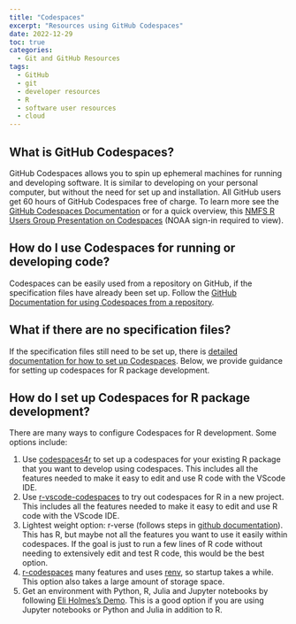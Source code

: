 ```yaml
---
title: "Codespaces"
excerpt: "Resources using GitHub Codespaces"
date: 2022-12-29
toc: true
categories:
  - Git and GitHub Resources
tags:
  - GitHub
  - git
  - developer resources
  - R
  - software user resources
  - cloud
---
```

## What is GitHub Codespaces?

GitHub Codespaces allows you to spin up ephemeral machines for running and developing software. It is similar to developing on your personal computer, but without the need for set up and installation. All GitHub users get 60 hours of GitHub Codespaces free of charge. To learn more see the [GitHub Codespaces Documentation](https://docs.github.com/en/codespaces) or for a quick overview, this [NMFS R Users Group Presentation on Codespaces](https://docs.google.com/presentation/d/17BYfqPWTh6zyZNj0ejXo0mX44O_h9KNMTv6iaZTa7fQ/edit?usp=share_link) (NOAA sign-in required to view).

## How do I use Codespaces for running or developing code?

Codespaces can be easily used from a repository on GitHub, if the specification files have already been set up. Follow the [GitHub Documentation for using Codespaces from a repository](https://docs.github.com/en/codespaces/developing-in-codespaces/creating-a-codespace-for-a-repository#creating-a-codespace-for-a-repository).

## What if there are no specification files?

If the specification files still need to be set up, there is [detailed documentation for how to set up Codespaces](https://docs.github.com/en/codespaces/setting-up-your-project-for-codespaces/introduction-to-dev-containers). Below, we provide guidance for setting up codespaces for R package development. 

## How do I set up Codespaces for R package development?

There are many ways to configure Codespaces for R development. Some options include:
1. Use [codespaces4r](https://github.com/nmfs-fish-tools/codespaces4r#usage) to set up a codespaces for your existing R package that you want to develop using codespaces. This includes all the features needed to make it easy to edit and use R code with the VScode IDE.
2. Use [r-vscode-codespaces](https://github.com/nmfs-opensci/r-vscode-codespaces) to try out codespaces for R in a new project. This includes all the features needed to make it easy to edit and use R code with the VScode IDE.
3. Lightest weight option: r-verse (follows steps in [github documentation](https://docs.github.com/en/codespaces/setting-up-your-project-for-codespaces/setting-up-your-project-for-codespaces#step-1:-open-your-project-in-a-codespace)). This has R, but maybe not all the features you want to use it easily within codespaces. If the goal is just to run a few lines of R code without needing to extensively edit and test R code, this would be the best option.
4. [r-codespaces](https://github.com/jakubnowicki/r-codespaces) many features and uses [renv](https://rstudio.github.io/renv/articles/renv.html), so startup takes a while. This option also takes a large amount of storage space.
5. Get an environment with Python, R, Julia and Jupyter notebooks by following [Eli Holmes’s Demo](https://youtu.be/YDfZ5raWbs4). This is a good option if you are using Jupyter notebooks or Python and Julia in addition to R.


